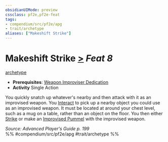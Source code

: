 ```yaml
---
obsidianUIMode: preview
cssclass: pf2e,pf2e-feat
tags:
- compendium/src/pf2e/apg
- trait/archetype
aliases: ["Makeshift Strike"]
---
```

# Makeshift Strike  [>](/rules/core-rulebook/chapter-9-playing-the-game.md#Actions "Single Action") *Feat 8*  
[archetype](/rules/traits/archetype.md)  

- **Prerequisites**: [Weapon Improviser Dedication](/compendium/feats/weapon-improviser-dedication-apg.md)
- **Activity** Single Action

You quickly snatch up whatever's nearby and then attack with it as an improvised weapon. You [Interact](/rules/actions/interact.md) to pick up a nearby object you could use as an improvised weapon. It must be located at around your chest level, such as a mug on a table, rather than an object on the floor. You then either [Strike](/rules/actions/strike.md) or make an [Improvised Pummel](/compendium/feats/improvised-pummel-apg.md) with the improvised weapon.

*Source: Advanced Player's Guide p. 199*  
%% #compendium/src/pf2e/apg #trait/archetype %%